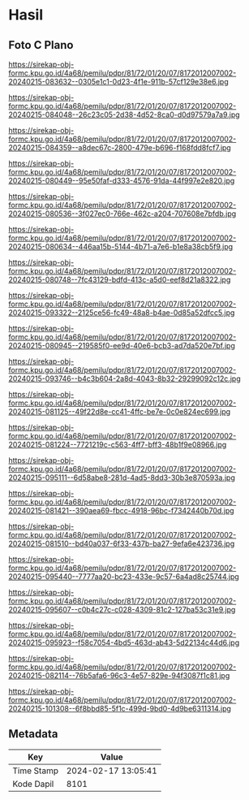 # Hasil

## Foto C Plano

https://sirekap-obj-formc.kpu.go.id/4a68/pemilu/pdpr/81/72/01/20/07/8172012007002-20240215-083632--0305e1c1-0d23-4f1e-911b-57cf129e38e6.jpg

https://sirekap-obj-formc.kpu.go.id/4a68/pemilu/pdpr/81/72/01/20/07/8172012007002-20240215-084048--26c23c05-2d38-4d52-8ca0-d0d97579a7a9.jpg

https://sirekap-obj-formc.kpu.go.id/4a68/pemilu/pdpr/81/72/01/20/07/8172012007002-20240215-084359--a8dec67c-2800-479e-b696-f168fdd8fcf7.jpg

https://sirekap-obj-formc.kpu.go.id/4a68/pemilu/pdpr/81/72/01/20/07/8172012007002-20240215-080449--95e50faf-d333-4576-91da-44f997e2e820.jpg

https://sirekap-obj-formc.kpu.go.id/4a68/pemilu/pdpr/81/72/01/20/07/8172012007002-20240215-080536--3f027ec0-766e-462c-a204-707608e7bfdb.jpg

https://sirekap-obj-formc.kpu.go.id/4a68/pemilu/pdpr/81/72/01/20/07/8172012007002-20240215-080634--446aa15b-5144-4b71-a7e6-b1e8a38cb5f9.jpg

https://sirekap-obj-formc.kpu.go.id/4a68/pemilu/pdpr/81/72/01/20/07/8172012007002-20240215-080748--7fc43129-bdfd-413c-a5d0-eef8d21a8322.jpg

https://sirekap-obj-formc.kpu.go.id/4a68/pemilu/pdpr/81/72/01/20/07/8172012007002-20240215-093322--2125ce56-fc49-48a8-b4ae-0d85a52dfcc5.jpg

https://sirekap-obj-formc.kpu.go.id/4a68/pemilu/pdpr/81/72/01/20/07/8172012007002-20240215-080945--219585f0-ee9d-40e6-bcb3-ad7da520e7bf.jpg

https://sirekap-obj-formc.kpu.go.id/4a68/pemilu/pdpr/81/72/01/20/07/8172012007002-20240215-093746--b4c3b604-2a8d-4043-8b32-29299092c12c.jpg

https://sirekap-obj-formc.kpu.go.id/4a68/pemilu/pdpr/81/72/01/20/07/8172012007002-20240215-081125--49f22d8e-cc41-4ffc-be7e-0c0e824ec699.jpg

https://sirekap-obj-formc.kpu.go.id/4a68/pemilu/pdpr/81/72/01/20/07/8172012007002-20240215-081224--7721219c-c563-4ff7-bff3-48b1f9e08966.jpg

https://sirekap-obj-formc.kpu.go.id/4a68/pemilu/pdpr/81/72/01/20/07/8172012007002-20240215-095111--6d58abe8-281d-4ad5-8dd3-30b3e870593a.jpg

https://sirekap-obj-formc.kpu.go.id/4a68/pemilu/pdpr/81/72/01/20/07/8172012007002-20240215-081421--390aea69-fbcc-4918-96bc-f7342440b70d.jpg

https://sirekap-obj-formc.kpu.go.id/4a68/pemilu/pdpr/81/72/01/20/07/8172012007002-20240215-081510--bd40a037-6f33-437b-ba27-9efa6e423736.jpg

https://sirekap-obj-formc.kpu.go.id/4a68/pemilu/pdpr/81/72/01/20/07/8172012007002-20240215-095440--7777aa20-bc23-433e-9c57-6a4ad8c25744.jpg

https://sirekap-obj-formc.kpu.go.id/4a68/pemilu/pdpr/81/72/01/20/07/8172012007002-20240215-095607--c0b4c27c-c028-4309-81c2-127ba53c31e9.jpg

https://sirekap-obj-formc.kpu.go.id/4a68/pemilu/pdpr/81/72/01/20/07/8172012007002-20240215-095923--f58c7054-4bd5-463d-ab43-5d22134c44d6.jpg

https://sirekap-obj-formc.kpu.go.id/4a68/pemilu/pdpr/81/72/01/20/07/8172012007002-20240215-082114--76b5afa6-96c3-4e57-829e-94f3087f1c81.jpg

https://sirekap-obj-formc.kpu.go.id/4a68/pemilu/pdpr/81/72/01/20/07/8172012007002-20240215-101308--6f8bbd85-5f1c-499d-9bd0-4d9be6311314.jpg


## Metadata

| Key        | Value               |
| ---------- | ------------------- |
| Time Stamp | 2024-02-17 13:05:41 |
| Kode Dapil | 8101                |



